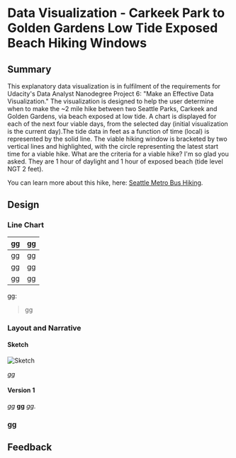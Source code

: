 # Data Visualization - Carkeek Park to Golden Gardens Low Tide Exposed Beach Hiking Windows

## Summary

This explanatory data visualization is in fulfilment of the requirements for Udacity's Data Analyst Nanodegree Project 6: "Make an Effective Data Visualization." The visualization is designed to help the user determine when to make the ~2 mile hike between two Seattle Parks, Carkeek and Golden Gardens, via beach exposed at low tide.  A chart is displayed for each of the next four viable days, from the selected day (initial visualization is the current day).The tide data in feet as a function of time (local) is represented by the solid line.  The viable hiking window is bracketed by two vertical lines and highlighted, with the circle representing the latest start time for a viable hike.  What are the criteria for a viable hike? I'm so glad you asked. They are 1 hour of daylight and 1 hour of exposed beach (tide level NGT 2 feet).

 You can learn more about this hike, here: [Seattle Metro Bus Hiking](href="https://sites.google.com/site/seattlemetrobushiking/main-page/in-city-hikes/carkeek-park-and-beach-walk-to-ballard").



## Design


### Line Chart


| gg |        gg |
-------------------|-----------------|
| gg| gg |
| gg | gg |
| gg  | gg |




gg:

> gg



### Layout and Narrative

#### Sketch
![Sketch]()

*gg*

#### Version 1


*gg* **gg** *gg.*


### gg

## Feedback


